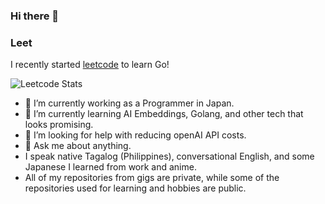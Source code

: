 ### Hi there 👋

### Leet

I recently started [leetcode](https://leetcode.com/) to learn Go!

![Leetcode Stats](https://leetcard.jacoblin.cool/Lenzras)


- 🔭 I’m currently working as a Programmer in Japan.
- 🌱 I’m currently learning AI Embeddings, Golang, and other tech that looks promising.
- 🤔 I’m looking for help with reducing openAI API costs.
- 💬 Ask me about anything.
- I speak native Tagalog (Philippines), conversational English, and some Japanese I learned from work and anime.
- All of my repositories from gigs are private, while some of the repositories used for learning and hobbies are public.

